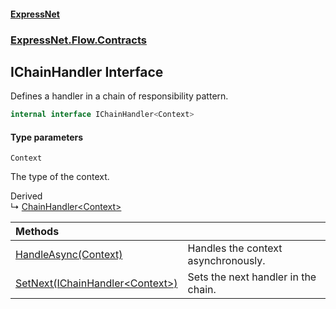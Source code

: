 #### [ExpressNet](ExpressNet.md 'ExpressNet')
### [ExpressNet.Flow.Contracts](ExpressNet.Flow.Contracts.md 'ExpressNet.Flow.Contracts')

## IChainHandler<Context> Interface

Defines a handler in a chain of responsibility pattern.

```csharp
internal interface IChainHandler<Context>
```
#### Type parameters

<a name='ExpressNet.Flow.Contracts.IChainHandler_Context_.Context'></a>

`Context`

The type of the context.

Derived  
&#8627; [ChainHandler&lt;Context&gt;](ExpressNet.Flow.Abstractions.ChainHandler_Context_.md 'ExpressNet.Flow.Abstractions.ChainHandler<Context>')

| Methods | |
| :--- | :--- |
| [HandleAsync(Context)](ExpressNet.Flow.Contracts.IChainHandler_Context_.HandleAsync(Context).md 'ExpressNet.Flow.Contracts.IChainHandler<Context>.HandleAsync(Context)') | Handles the context asynchronously. |
| [SetNext(IChainHandler&lt;Context&gt;)](ExpressNet.Flow.Contracts.IChainHandler_Context_.SetNext(ExpressNet.Flow.Contracts.IChainHandler_Context_).md 'ExpressNet.Flow.Contracts.IChainHandler<Context>.SetNext(ExpressNet.Flow.Contracts.IChainHandler<Context>)') | Sets the next handler in the chain. |
